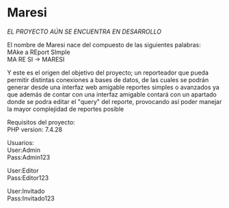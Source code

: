 # Maresi

*EL PROYECTO AÚN SE ENCUENTRA EN DESARROLLO*

El nombre de Maresi nace del compuesto de las siguientes palabras:<br>
MAke a REport SImple<br>
MA     RE     SI     -> MARESI<br>

Y este es el origen del objetivo del proyecto; un reporteador que pueda permitir distintas conexiones a bases de datos, de las cuales se podrán generar desde una interfaz web amigable reportes simples o avanzados ya que además de contar con una interfaz amigable contará con un apartado donde se podra editar el "query" del reporte, provocando así poder manejar la mayor complejidad de reportes posible

Requisitos del proyecto:<br>
PHP version: 7.4.28

Usuarios:<br>
User:Admin<br>
Pass:Admin123

User:Editor<br>
Pass:Editor123

User:Invitado<br>
Pass:Invitado123
